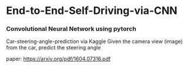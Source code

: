 # End-to-End-Self-Driving-via-CNN
### Convolutional Neural Network  using pytorch <br>
Car-steering-angle-prediction via Kaggle
Given the camera view (image) from the car, predict the steering angle

paper: https://arxiv.org/pdf/1604.07316.pdf

